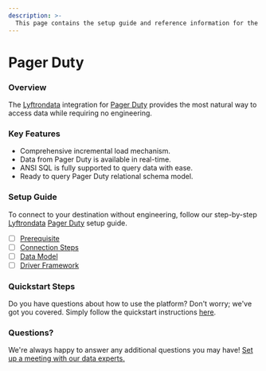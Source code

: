 ```yaml
---
description: >-
  This page contains the setup guide and reference information for the Pager Duty source connector.
---
```


# Pager Duty

### Overview

The [Lyftrondata](https://www.lyftrondata.com/) integration for [Pager Duty](None) provides the most natural way to access data while requiring no engineering.

### Key Features

* Comprehensive incremental load mechanism.
* Data from Pager Duty is available in real-time.&#x20;
* ANSI SQL is fully supported to query data with ease.
* Ready to query Pager Duty relational schema model.

### Setup Guide

To connect to your destination without engineering, follow our step-by-step [Lyftrondata](https://www.lyftrondata.com/)  [Pager Duty](None) setup guide.

* [ ] [Prerequisite](prerequisite.md)
* [ ] [Connection Steps](connection-steps.md)
* [ ] [Data Model](data-model/erd.md)
* [ ] [Driver Framework](driver-framework/)

### Quickstart Steps

Do you have questions about how to use the platform? Don't worry; we've got you covered. Simply follow the quickstart instructions [here](../README.md).

### Questions? <a href="#questions" id="questions"></a>

We're always happy to answer any additional questions you may have! [Set up a meeting with our data experts.](https://www.lyftrondata.com/book-a-meeting/)

